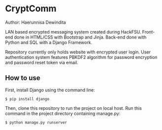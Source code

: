 # CryptComm
Author: Haerunnisa Dewindita

LAN based encrypted messaging system created during HackFSU. 
Front-end done in HTML/CSS with Bootstrap and Jinja. Back-end done with Python and SQL with a Django Framework.

Repository currently only holds website with encrypted user login.
User authentication system features PBKDF2 algorithm for password encryption and password reset token via email.

## How to use

First, install Django using the command line:

```
$ pip install django
```
Then, clone this repository to run the project on local host. Run this command in the project directory containing manage.py:

```
$ python manage.py runserver
```

